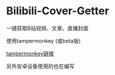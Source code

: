 # Bilibili-Cover-Getter

一键获取B站视频、文章、直播封面

使用tampermonkey (或beta版)

[tampermonkey链接](https://greasyfork.org/zh-CN/scripts/439619-b%E7%AB%99%E5%B0%81%E9%9D%A2%E8%8E%B7%E5%8F%96)

另外安卓设备使用的也在编写

